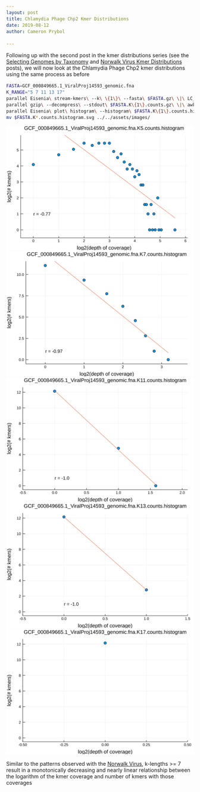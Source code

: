 ```yaml
---
layout: post  
title: Chlamydia Phage Chp2 Kmer Distributions  
date: 2019-08-12  
author: Cameron Prybol  

---
```


Following up with the second post in the kmer distributions series (see the [Selecting Genomes by Taxonomy](/selecting-genomes-by-taxonomy.html) and [Norwalk Virus Kmer Distributions](norwalk-virus-kmer-distributions.html) posts), we will now look at the Chlamydia Phage Chp2 kmer distributions using the same process as before

```bash
FASTA=GCF_000849665.1_ViralProj14593_genomic.fna
K_RANGE="5 7 11 13 17"
parallel Eisenia\ stream-kmers\ --k\ \{1\}\ --fasta\ $FASTA.gz\ \|\ LC_ALL=C\ sort\ --temporary-directory\ \.\ --compress-program\ gzip \|\ uniq\ --count\ \| gzip\ \>\ $FASTA.K\{1\}.counts.gz ::: $K_RANGE
parallel gzip\ --decompress\ --stdout\ $FASTA.K\{1\}.counts.gz\ \|\ awk\ \'\{print\ \$1\}\'\ \|\ LC_ALL=C\ sort\ --numeric\ \|\ uniq\ --count\ \>\ $FASTA.K\{1\}.counts.histogram ::: $K_RANGE
parallel Eisenia\ plot\ histogram\ --histogram\ $FASTA.K\{1\}.counts.histogram ::: $K_RANGE
mv $FASTA.K*.counts.histogram.svg ../../assets/images/
```

![](../assets/images/GCF_000849665.1_ViralProj14593_genomic.fna.K5.counts.histogram.svg)
![](../assets/images/GCF_000849665.1_ViralProj14593_genomic.fna.K7.counts.histogram.svg)
![](../assets/images/GCF_000849665.1_ViralProj14593_genomic.fna.K11.counts.histogram.svg)
![](../assets/images/GCF_000849665.1_ViralProj14593_genomic.fna.K13.counts.histogram.svg)
![](../assets/images/GCF_000849665.1_ViralProj14593_genomic.fna.K17.counts.histogram.svg)

Similar to the patterns observed with the [Norwalk Virus](/norwalk-virus-kmer-distributions.html), k-lengths >= 7 result in a monotonically decreasing and nearly linear relationship between the logarithm of the kmer coverage and number of kmers with those coverages

